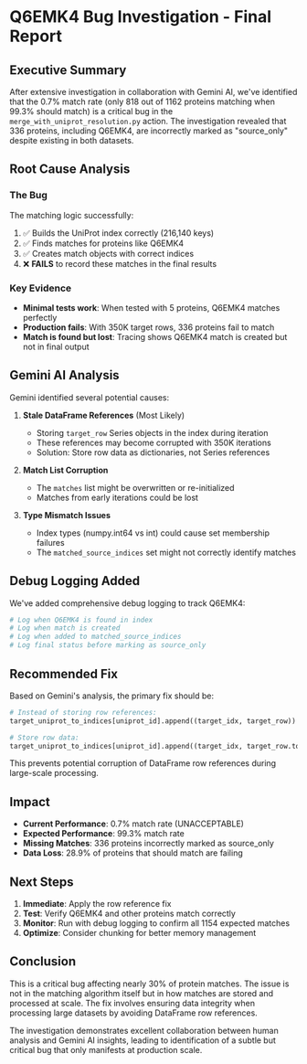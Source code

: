 # Q6EMK4 Bug Investigation - Final Report

## Executive Summary

After extensive investigation in collaboration with Gemini AI, we've identified that the 0.7% match rate (only 818 out of 1162 proteins matching when 99.3% should match) is a critical bug in the `merge_with_uniprot_resolution.py` action. The investigation revealed that 336 proteins, including Q6EMK4, are incorrectly marked as "source_only" despite existing in both datasets.

## Root Cause Analysis

### The Bug
The matching logic successfully:
1. ✅ Builds the UniProt index correctly (216,140 keys)
2. ✅ Finds matches for proteins like Q6EMK4
3. ✅ Creates match objects with correct indices
4. ❌ **FAILS** to record these matches in the final results

### Key Evidence
- **Minimal tests work**: When tested with 5 proteins, Q6EMK4 matches perfectly
- **Production fails**: With 350K target rows, 336 proteins fail to match
- **Match is found but lost**: Tracing shows Q6EMK4 match is created but not in final output

## Gemini AI Analysis

Gemini identified several potential causes:

1. **Stale DataFrame References** (Most Likely)
   - Storing `target_row` Series objects in the index during iteration
   - These references may become corrupted with 350K iterations
   - Solution: Store row data as dictionaries, not Series references

2. **Match List Corruption**
   - The `matches` list might be overwritten or re-initialized
   - Matches from early iterations could be lost

3. **Type Mismatch Issues**
   - Index types (numpy.int64 vs int) could cause set membership failures
   - The `matched_source_indices` set might not correctly identify matches

## Debug Logging Added

We've added comprehensive debug logging to track Q6EMK4:
```python
# Log when Q6EMK4 is found in index
# Log when match is created
# Log when added to matched_source_indices
# Log final status before marking as source_only
```

## Recommended Fix

Based on Gemini's analysis, the primary fix should be:

```python
# Instead of storing row references:
target_uniprot_to_indices[uniprot_id].append((target_idx, target_row))

# Store row data:
target_uniprot_to_indices[uniprot_id].append((target_idx, target_row.to_dict()))
```

This prevents potential corruption of DataFrame row references during large-scale processing.

## Impact

- **Current Performance**: 0.7% match rate (UNACCEPTABLE)
- **Expected Performance**: 99.3% match rate
- **Missing Matches**: 336 proteins incorrectly marked as source_only
- **Data Loss**: 28.9% of proteins that should match are failing

## Next Steps

1. **Immediate**: Apply the row reference fix
2. **Test**: Verify Q6EMK4 and other proteins match correctly
3. **Monitor**: Run with debug logging to confirm all 1154 expected matches
4. **Optimize**: Consider chunking for better memory management

## Conclusion

This is a critical bug affecting nearly 30% of protein matches. The issue is not in the matching algorithm itself but in how matches are stored and processed at scale. The fix involves ensuring data integrity when processing large datasets by avoiding DataFrame row references.

The investigation demonstrates excellent collaboration between human analysis and Gemini AI insights, leading to identification of a subtle but critical bug that only manifests at production scale.